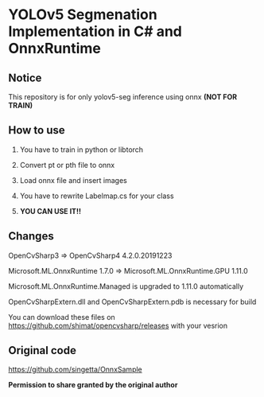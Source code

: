 # YOLOv5 Segmenation Implementation in C# and OnnxRuntime

## Notice
This repository is for only yolov5-seg inference using onnx **(NOT FOR TRAIN)**

## How to use
1. You have to train in python or libtorch

2. Convert pt or pth file to onnx

3. Load onnx file and insert images

4. You have to rewrite Labelmap.cs for your class

5. **YOU CAN USE IT!!**


## Changes
OpenCvSharp3 => OpenCvSharp4 4.2.0.20191223

Microsoft.ML.OnnxRuntime 1.7.0 => Microsoft.ML.OnnxRuntime.GPU 1.11.0

Microsoft.ML.OnnxRuntime.Managed is upgraded to 1.11.0 automatically

OpenCvSharpExtern.dll and OpenCvSharpExtern.pdb is necessary for build

You can download these files on https://github.com/shimat/opencvsharp/releases with your vesrion

## Original code
https://github.com/singetta/OnnxSample

**Permission to share granted by the original author**
